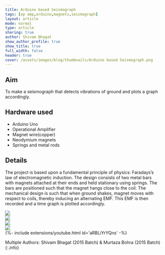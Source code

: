 ```yaml
---
title: Arduino based Seismograph
tags: [op amp,arduino,magnets,seismograph]
layout: article
mode: normal
type: article
sharing: true
author: Shivam Bhagat
show_author_profile: true
show_title: true
full_width: false
header: true
cover: /assets/images/blog/thumbnails/Arduino based Seismograph.png
---
```


## Aim 
To make a seismograph that detects vibrations of ground and plots a graph accordingly.
<!--more-->

## Hardware used
- Arduino Uno
- Operational Amplifier
- Magnet wire(copper)
- Neodymium magnets
- Springs and metal rods

## Details
The project is based upon a fundamental principle of physics: Faradays’s law of electromagnetic induction. The design consists of two metal bars with magnets attached at their ends and held stationary using springs. The bars are positioned such that the magnet hangs close to the coil. The mechanical design is such that when ground shakes, magnet moves with respect to coils, thereby inducing an alternating EMF. This EMF is then recorded and a time graph is plotted accordingly.

<div class="swiper swiper-demo">
  <div class="swiper__wrapper">
    <div class="swiper__slide"><img class="image image" src="{{site.baseurl}}/assets/images/blog/thumbnails/Arduino based Seismograph.png"/></div>
    <div class="swiper__slide"><img class="image image" src="{{site.baseurl}}/assets/images/blog/Seismograph/1.png"/></div>
    <div class="swiper__slide"><img class="image image" src="{{site.baseurl}}/assets/images/blog/Seismograph/2.png"/></div>
    <div class="swiper__slide"><img class="image image" src="{{site.baseurl}}/assets/images/blog/Seismograph/2.png"/></div>
  </div>
  <div class="swiper__button swiper__button--prev fas fa-chevron-left"></div>
  <div class="swiper__button swiper__button--next fas fa-chevron-right"></div>
</div>

<style>
.swiper-demo {
  height: auto;
}
</style>
<script>
{%- include scripts/lib/swiper.js -%}
var SOURCES = window.TEXT_VARIABLES.sources;
window.Lazyload.js(SOURCES.jquery, function() {
  $('.swiper-demo').swiper();
});
</script>


<div>{%- include extensions/youtube.html id='aRBLiYrYQns' -%}</div>


Multiple Authors: Shivam Bhagat (2015 Batch) & Murtaza Bohra (2015 Batch)
{:.info}